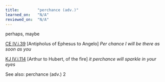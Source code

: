```yaml
---
title:        "perchance (adv.)"
learned_on:   "N/A"
reviewed_on:  "N/A"
---
```


perhaps, maybe

[CE IV.i.39](https://www.shakespeareswords.com/Public/Play.aspx?Act=4&Scene=1&WorkId=1#113603) \[Antipholus of Ephesus to Angelo\] *Per chance I will be there as soon as you*

[KJ IV.i.114](https://www.shakespeareswords.com/Public/Play.aspx?Act=4&Scene=1&WorkId=15#167611) \[Arthur to Hubert, of the fire\] *it perchance will sparkle in your eyes*

See also: perchance (adv.) 2

